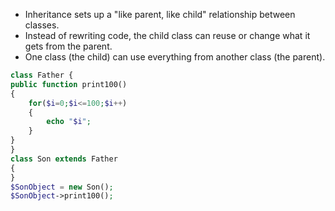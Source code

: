 * Inheritance sets up a "like parent, like child" relationship between classes. 
* Instead of rewriting code, the child class can reuse or change what it gets from the parent. 
* One class (the child) can use everything from another class (the parent).

```php
class Father { 
public function print100() 
{ 
	for($i=0;$i<=100;$i++)
	{ 
		echo "$i"; 
	} 
} 
} 
class Son extends Father 
{ 
} 
$SonObject = new Son(); 
$SonObject->print100();
```